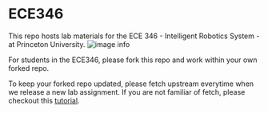 # ECE346
This repo hosts lab materials for the ECE 346 - Intelligent Robotics System - at Princeton University.
![image info](asset/Figures/robot.jpg)

For students in the ECE346, please fork this repo and work within your own forked repo.

To keep your forked repo updated, please fetch upstream everytime when we release a new lab assignment. If you are not familiar of fetch, please checkout this [tutorial](https://docs.github.com/en/pull-requests/collaborating-with-pull-requests/working-with-forks/syncing-a-fork).